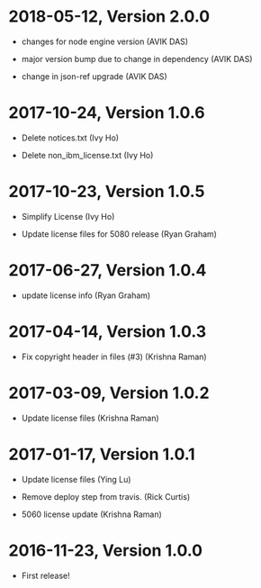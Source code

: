 2018-05-12, Version 2.0.0
=========================

 * changes for node engine version (AVIK DAS)

 * major version bump due to change in dependency (AVIK DAS)

 * change in json-ref upgrade (AVIK DAS)


2017-10-24, Version 1.0.6
=========================

 * Delete notices.txt (Ivy Ho)

 * Delete non_ibm_license.txt (Ivy Ho)


2017-10-23, Version 1.0.5
=========================

 * Simplify License (Ivy Ho)

 * Update license files for 5080 release (Ryan Graham)


2017-06-27, Version 1.0.4
=========================

 * update license info (Ryan Graham)


2017-04-14, Version 1.0.3
=========================

 * Fix copyright header in files (#3) (Krishna Raman)


2017-03-09, Version 1.0.2
=========================

 * Update license files (Krishna Raman)


2017-01-17, Version 1.0.1
=========================

 * Update license files (Ying Lu)

 * Remove deploy step from travis. (Rick Curtis)

 * 5060 license update (Krishna Raman)


2016-11-23, Version 1.0.0
=========================

 * First release!
